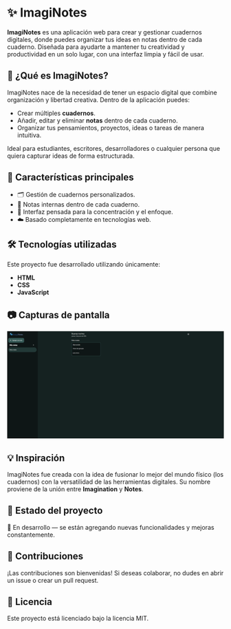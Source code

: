 # ✨ ImagiNotes

**ImagiNotes** es una aplicación web para crear y gestionar cuadernos digitales, donde puedes organizar tus ideas en notas dentro de cada cuaderno. Diseñada para ayudarte a mantener tu creatividad y productividad en un solo lugar, con una interfaz limpia y fácil de usar.

## 📘 ¿Qué es ImagiNotes?

ImagiNotes nace de la necesidad de tener un espacio digital que combine organización y libertad creativa. Dentro de la aplicación puedes:

- Crear múltiples **cuadernos**.
- Añadir, editar y eliminar **notas** dentro de cada cuaderno.
- Organizar tus pensamientos, proyectos, ideas o tareas de manera intuitiva.

Ideal para estudiantes, escritores, desarrolladores o cualquier persona que quiera capturar ideas de forma estructurada.

## 🚀 Características principales

- 🗂️ Gestión de cuadernos personalizados.
- 📝 Notas internas dentro de cada cuaderno.
- 🧠 Interfaz pensada para la concentración y el enfoque.
- ☁️ Basado completamente en tecnologías web.

## 🛠️ Tecnologías utilizadas

Este proyecto fue desarrollado utilizando únicamente:

- **HTML**
- **CSS**
- **JavaScript**

## 📷 Capturas de pantalla

![ImagiNotes Screenshot](example.png)

## 💡 Inspiración

ImagiNotes fue creada con la idea de fusionar lo mejor del mundo físico (los cuadernos) con la versatilidad de las herramientas digitales. Su nombre proviene de la unión entre **Imagination** y **Notes**.

## 📌 Estado del proyecto

🚧 En desarrollo — se están agregando nuevas funcionalidades y mejoras constantemente.

## 🤝 Contribuciones

¡Las contribuciones son bienvenidas! Si deseas colaborar, no dudes en abrir un issue o crear un pull request.

## 📄 Licencia

Este proyecto está licenciado bajo la licencia MIT.
